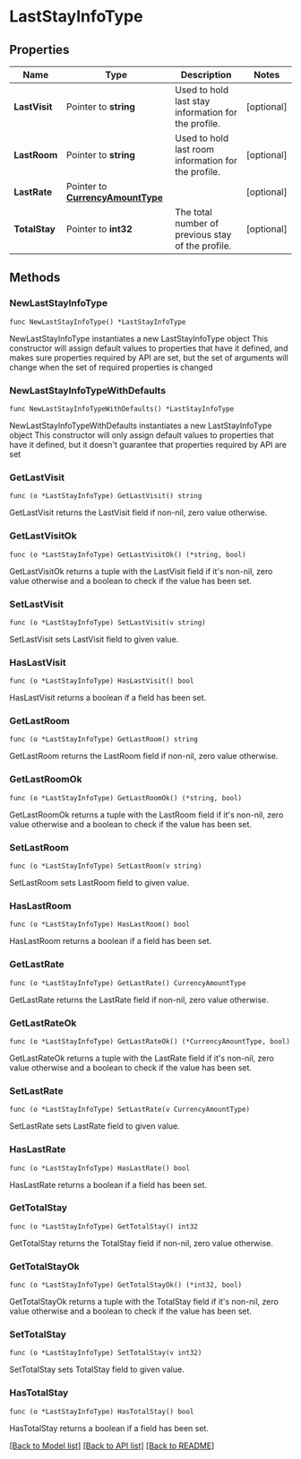 # LastStayInfoType

## Properties

Name | Type | Description | Notes
------------ | ------------- | ------------- | -------------
**LastVisit** | Pointer to **string** | Used to hold last stay information for the profile. | [optional] 
**LastRoom** | Pointer to **string** | Used to hold last room information for the profile. | [optional] 
**LastRate** | Pointer to [**CurrencyAmountType**](CurrencyAmountType.md) |  | [optional] 
**TotalStay** | Pointer to **int32** | The total number of previous stay of the profile. | [optional] 

## Methods

### NewLastStayInfoType

`func NewLastStayInfoType() *LastStayInfoType`

NewLastStayInfoType instantiates a new LastStayInfoType object
This constructor will assign default values to properties that have it defined,
and makes sure properties required by API are set, but the set of arguments
will change when the set of required properties is changed

### NewLastStayInfoTypeWithDefaults

`func NewLastStayInfoTypeWithDefaults() *LastStayInfoType`

NewLastStayInfoTypeWithDefaults instantiates a new LastStayInfoType object
This constructor will only assign default values to properties that have it defined,
but it doesn't guarantee that properties required by API are set

### GetLastVisit

`func (o *LastStayInfoType) GetLastVisit() string`

GetLastVisit returns the LastVisit field if non-nil, zero value otherwise.

### GetLastVisitOk

`func (o *LastStayInfoType) GetLastVisitOk() (*string, bool)`

GetLastVisitOk returns a tuple with the LastVisit field if it's non-nil, zero value otherwise
and a boolean to check if the value has been set.

### SetLastVisit

`func (o *LastStayInfoType) SetLastVisit(v string)`

SetLastVisit sets LastVisit field to given value.

### HasLastVisit

`func (o *LastStayInfoType) HasLastVisit() bool`

HasLastVisit returns a boolean if a field has been set.

### GetLastRoom

`func (o *LastStayInfoType) GetLastRoom() string`

GetLastRoom returns the LastRoom field if non-nil, zero value otherwise.

### GetLastRoomOk

`func (o *LastStayInfoType) GetLastRoomOk() (*string, bool)`

GetLastRoomOk returns a tuple with the LastRoom field if it's non-nil, zero value otherwise
and a boolean to check if the value has been set.

### SetLastRoom

`func (o *LastStayInfoType) SetLastRoom(v string)`

SetLastRoom sets LastRoom field to given value.

### HasLastRoom

`func (o *LastStayInfoType) HasLastRoom() bool`

HasLastRoom returns a boolean if a field has been set.

### GetLastRate

`func (o *LastStayInfoType) GetLastRate() CurrencyAmountType`

GetLastRate returns the LastRate field if non-nil, zero value otherwise.

### GetLastRateOk

`func (o *LastStayInfoType) GetLastRateOk() (*CurrencyAmountType, bool)`

GetLastRateOk returns a tuple with the LastRate field if it's non-nil, zero value otherwise
and a boolean to check if the value has been set.

### SetLastRate

`func (o *LastStayInfoType) SetLastRate(v CurrencyAmountType)`

SetLastRate sets LastRate field to given value.

### HasLastRate

`func (o *LastStayInfoType) HasLastRate() bool`

HasLastRate returns a boolean if a field has been set.

### GetTotalStay

`func (o *LastStayInfoType) GetTotalStay() int32`

GetTotalStay returns the TotalStay field if non-nil, zero value otherwise.

### GetTotalStayOk

`func (o *LastStayInfoType) GetTotalStayOk() (*int32, bool)`

GetTotalStayOk returns a tuple with the TotalStay field if it's non-nil, zero value otherwise
and a boolean to check if the value has been set.

### SetTotalStay

`func (o *LastStayInfoType) SetTotalStay(v int32)`

SetTotalStay sets TotalStay field to given value.

### HasTotalStay

`func (o *LastStayInfoType) HasTotalStay() bool`

HasTotalStay returns a boolean if a field has been set.


[[Back to Model list]](../README.md#documentation-for-models) [[Back to API list]](../README.md#documentation-for-api-endpoints) [[Back to README]](../README.md)


